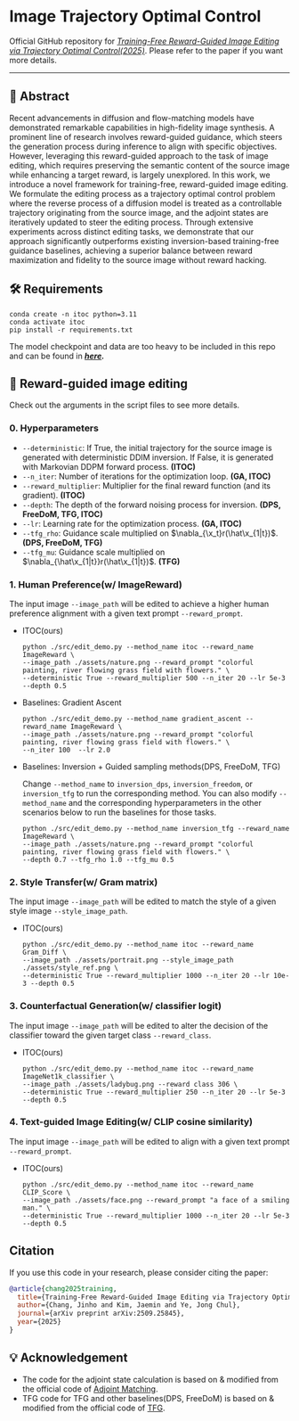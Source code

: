 # Image Trajectory Optimal Control

Official GitHub repository for 
*[Training-Free Reward-Guided Image Editing via Trajectory Optimal Control(2025)](https://www.arxiv.org/abs/2509.25845)*.
Please refer to the paper if you want more details.


***

## 📑 Abstract
Recent advancements in diffusion and flow-matching models have demonstrated remarkable capabilities in high-fidelity image synthesis. 
A prominent line of research involves reward-guided guidance, which steers the generation process during inference to align with specific objectives. However, leveraging this reward-guided approach to the task of image editing, which requires preserving the semantic content of the source image while enhancing a target reward, is largely unexplored. 
In this work, we introduce a novel framework for training-free, reward-guided image editing. We formulate the editing process as a trajectory optimal control problem where the reverse process of a diffusion model is treated as a controllable trajectory originating from the source image, and the adjoint states are iteratively updated to steer the editing process. 
Through extensive experiments across distinct editing tasks, we demonstrate that our approach significantly outperforms existing inversion-based training-free guidance baselines, achieving a superior balance between reward maximization and fidelity to the source image without reward hacking.

## 🛠️ Requirements
```
conda create -n itoc python=3.11
conda activate itoc
pip install -r requirements.txt
```
The model checkpoint and data are too heavy to be included in this repo and can be found in ***[here](https://drive.google.com/drive/folders/170znWA5u3nC7S1mzF7RPNP5faAn56Q45?usp=sharing).***

## 🎯 Reward-guided image editing
Check out the arguments in the script files to see more details.

### 0. Hyperparameters

* `--deterministic`: If True, the initial trajectory for the source image is generated with deterministic DDIM inversion. If False, it is generated with Markovian DDPM forward process. **(ITOC)**
* `--n_iter`: Number of iterations for the optimization loop. **(GA, ITOC)**
* `--reward_multiplier`: Multiplier for the final reward function (and its gradient). **(ITOC)**
* `--depth`: The depth of the forward noising process for inversion. **(DPS, FreeDoM, TFG, ITOC)**
* `--lr`: Learning rate for the optimization process. **(GA, ITOC)**
* `--tfg_rho`: Guidance scale multiplied on $\nabla_{\x_t}r(\hat\x_{1|t})$. **(DPS, FreeDoM, TFG)**
* `--tfg_mu`: Guidance scale multiplied on $\nabla_{\hat\x_{1|t}}r(\hat\x_{1|t})$. **(TFG)**

### 1. Human Preference(w/ ImageReward)
     
The input image `--image_path` will be edited to achieve a higher human preference alignment with a given text prompt `--reward_prompt`.
   * ITOC(ours)
       ```
       python ./src/edit_demo.py --method_name itoc --reward_name ImageReward \
     --image_path ./assets/nature.png --reward_prompt "colorful painting, river flowing grass field with flowers." \
     --deterministic True --reward_multiplier 500 --n_iter 20 --lr 5e-3 --depth 0.5
       ```
   * Baselines: Gradient Ascent
       ```
       python ./src/edit_demo.py --method_name gradient_ascent --reward_name ImageReward \
     --image_path ./assets/nature.png --reward_prompt "colorful painting, river flowing grass field with flowers." \
     --n_iter 100  --lr 2.0
       ```
   * Baselines: Inversion + Guided sampling methods(DPS, FreeDoM, TFG)

     Change `--method_name` to `inversion_dps`, `inversion_freedom`, or `inversion_tfg` to run the corresponding method.
     You can also modify `--method_name` and the corresponding hyperparameters in the other scenarios below to run the baselines for those tasks.
       ```
       python ./src/edit_demo.py --method_name inversion_tfg --reward_name ImageReward \
     --image_path ./assets/nature.png --reward_prompt "colorful painting, river flowing grass field with flowers." \
     --depth 0.7 --tfg_rho 1.0 --tfg_mu 0.5
       ```
### 2. Style Transfer(w/ Gram matrix)

The input image `--image_path` will be edited to match the style of a given style image `--style_image_path`.
   * ITOC(ours)
       ```
       python ./src/edit_demo.py --method_name itoc --reward_name Gram_Diff \
     --image_path ./assets/portrait.png --style_image_path ./assets/style_ref.png \
     --deterministic True --reward_multiplier 1000 --n_iter 20 --lr 10e-3 --depth 0.5
       ```

### 3. Counterfactual Generation(w/ classifier logit)

The input image `--image_path` will be edited to alter the decision of the classifier toward the given target class `--reward_class`.
   * ITOC(ours)
       ```
       python ./src/edit_demo.py --method_name itoc --reward_name ImageNet1k_classifier \
     --image_path ./assets/ladybug.png --reward class 306 \
     --deterministic True --reward_multiplier 250 --n_iter 20 --lr 5e-3 --depth 0.5
       ```

### 4. Text-guided Image Editing(w/ CLIP cosine similarity)
The input image `--image_path` will be edited to align with a given text prompt `--reward_prompt`.
   * ITOC(ours)
       ```
       python ./src/edit_demo.py --method_name itoc --reward_name CLIP_Score \
     --image_path ./assets/face.png --reward_prompt "a face of a smiling man." \
     --deterministic True --reward_multiplier 1000 --n_iter 20 --lr 5e-3 --depth 0.5
       ```

## Citation
If you use this code in your research, please consider citing the paper:

```bibtex
@article{chang2025training,
  title={Training-Free Reward-Guided Image Editing via Trajectory Optimal Control},
  author={Chang, Jinho and Kim, Jaemin and Ye, Jong Chul},
  journal={arXiv preprint arXiv:2509.25845},
  year={2025}
}
```

## 💡 Acknowledgement
* The code for the adjoint state calculation is based on & modified from the official code of [Adjoint Matching](https://github.com/microsoft/soc-fine-tuning-sd).
* TFG code for TFG and other baselines(DPS, FreeDoM) is based on & modified from the official code of [TFG](https://github.com/YWolfeee/Training-Free-Guidance).
